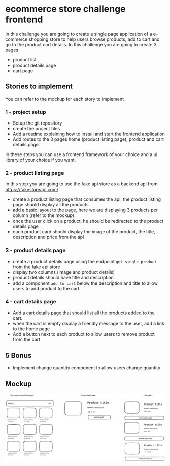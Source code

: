 # ecommerce store challenge frontend

In this challenge you are going to create a single page application of a e-commerce shopping store
to help users browse products, add to cart and go to the product cart details.
In this challenge you are going to create 3 pages
- product list
- product details page
- cart page

## Stories to implement

You can refer to the mockup for each story to implement

### 1 - project setup
- Setup the git repository
- create the project files
- Add a readme explaining how to install and start the frontend application
- Add routes to the 3 pages home (product listing page), product and cart details page.

In these steps you can use a frontend framework of your choice and a ui library of your choice if you want.

### 2 - product listing page
In this step you are going to use the fake api store as a backend api from https://fakestoreapi.com/ 

- create a product listing page that consumes the api, the product listing page should display all the products
- add a basic layout to the page, here we are displaying 3 products per column (refer to the mockup)
- once the user click on a product, he should be redirected to the product details page
- each product card should display the image of the product, the title, description and price from the api

### 3 - product details page
- create a product details page using the endpoint `get single product` from the fake api store
- display two columns (image and product details)
- product details should have title and description
- add a component `add to cart` below the description and title to allow users to add product to the cart

### 4 - cart details page
- Add a cart details page that should list all the products added to the cart.
- when the cart is empty display a friendly message to the user, add a link to the home page
- Add a button next to each product to allow users to remove product from the cart

## 5 Bonus

- Implement change quantity component to allow users change quantity

## Mockup

!["mockup"](mockup.png)

